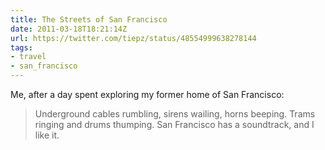 ```yaml
---
title: The Streets of San Francisco
date: 2011-03-18T18:21:14Z
url: https://twitter.com/tiepz/status/48554999638278144
tags:
- travel
- san_francisco
---
```

Me, after a day spent exploring my former home of San Francisco:

> Underground cables rumbling, sirens wailing, horns beeping. Trams ringing and drums thumping. San Francisco has a soundtrack, and I like it.
